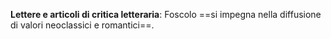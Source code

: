 **Lettere e articoli di critica letteraria**: Foscolo ==si impegna nella diffusione di valori neoclassici e romantici==.